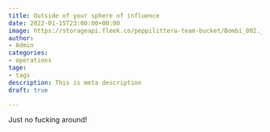 ```yaml
---
title: Outside of your sphere of influence
date: 2022-01-15T23:00:00+00:00
image: https://storageapi.fleek.co/peppilittera-team-bucket/Bombi_002.jpeg
author:
- Admin
categories:
- operations
tage:
- tags
description: This is meta description
draft: true

---
```

Just no fucking around!